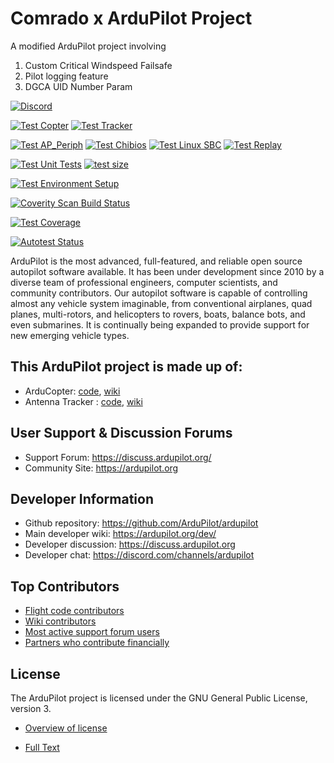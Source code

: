 # Comrado x ArduPilot Project

A modified ArduPilot project involving
1. Custom Critical Windspeed Failsafe
2. Pilot logging feature
3. DGCA UID Number Param 

<a href="https://ardupilot.org/discord"><img src="https://img.shields.io/discord/674039678562861068.svg" alt="Discord">

[![Test Copter](https://github.com/ArduPilot/ardupilot/workflows/test%20copter/badge.svg?branch=master)](https://github.com/ArduPilot/ardupilot/actions/workflows/test_sitl_copter.yml) [![Test Tracker](https://github.com/ArduPilot/ardupilot/workflows/test%20tracker/badge.svg?branch=master)](https://github.com/ArduPilot/ardupilot/actions/workflows/test_sitl_tracker.yml)

[![Test AP_Periph](https://github.com/ArduPilot/ardupilot/workflows/test%20ap_periph/badge.svg?branch=master)](https://github.com/ArduPilot/ardupilot/actions/workflows/test_sitl_periph.yml) [![Test Chibios](https://github.com/ArduPilot/ardupilot/workflows/test%20chibios/badge.svg?branch=master)](https://github.com/ArduPilot/ardupilot/actions/workflows/test_chibios.yml) [![Test Linux SBC](https://github.com/ArduPilot/ardupilot/workflows/test%20Linux%20SBC/badge.svg?branch=master)](https://github.com/ArduPilot/ardupilot/actions/workflows/test_linux_sbc.yml) [![Test Replay](https://github.com/ArduPilot/ardupilot/workflows/test%20replay/badge.svg?branch=master)](https://github.com/ArduPilot/ardupilot/actions/workflows/test_replay.yml)

[![Test Unit Tests](https://github.com/ArduPilot/ardupilot/workflows/test%20unit%20tests/badge.svg?branch=master)](https://github.com/ArduPilot/ardupilot/actions/workflows/test_unit_tests.yml) [![test size](https://github.com/ArduPilot/ardupilot/actions/workflows/test_size.yml/badge.svg)](https://github.com/ArduPilot/ardupilot/actions/workflows/test_size.yml)

[![Test Environment Setup](https://github.com/ArduPilot/ardupilot/actions/workflows/test_environment.yml/badge.svg?branch=master)](https://github.com/ArduPilot/ardupilot/actions/workflows/test_environment.yml)

[![Coverity Scan Build Status](https://scan.coverity.com/projects/5331/badge.svg)](https://scan.coverity.com/projects/ardupilot-ardupilot)

[![Test Coverage](https://github.com/ArduPilot/ardupilot/actions/workflows/test_coverage.yml/badge.svg?branch=master)](https://github.com/ArduPilot/ardupilot/actions/workflows/test_coverage.yml)

[![Autotest Status](https://autotest.ardupilot.org/autotest-badge.svg)](https://autotest.ardupilot.org/)

ArduPilot is the most advanced, full-featured, and reliable open source autopilot software available.
It has been under development since 2010 by a diverse team of professional engineers, computer scientists, and community contributors.
Our autopilot software is capable of controlling almost any vehicle system imaginable, from conventional airplanes, quad planes, multi-rotors, and helicopters to rovers, boats, balance bots, and even submarines.
It is continually being expanded to provide support for new emerging vehicle types.

## This ArduPilot project is made up of: ##

- ArduCopter: [code](https://github.com/ArduPilot/ardupilot/tree/master/ArduCopter), [wiki](https://ardupilot.org/copter/index.html)
- Antenna Tracker : [code](https://github.com/ArduPilot/ardupilot/tree/master/AntennaTracker), [wiki](https://ardupilot.org/antennatracker/index.html)

## User Support & Discussion Forums ##

- Support Forum: <https://discuss.ardupilot.org/>
- Community Site: <https://ardupilot.org>

## Developer Information ##

- Github repository: <https://github.com/ArduPilot/ardupilot>
- Main developer wiki: <https://ardupilot.org/dev/>
- Developer discussion: <https://discuss.ardupilot.org>
- Developer chat: <https://discord.com/channels/ardupilot>

## Top Contributors ##

- [Flight code contributors](https://github.com/ArduPilot/ardupilot/graphs/contributors)
- [Wiki contributors](https://github.com/ArduPilot/ardupilot_wiki/graphs/contributors)
- [Most active support forum users](https://discuss.ardupilot.org/u?order=post_count&period=quarterly)
- [Partners who contribute financially](https://ardupilot.org/about/Partners)


## License ##

The ArduPilot project is licensed under the GNU General Public
License, version 3.

- [Overview of license](https://ardupilot.org/dev/docs/license-gplv3.html)

- [Full Text](https://github.com/ArduPilot/ardupilot/blob/master/COPYING.txt)

